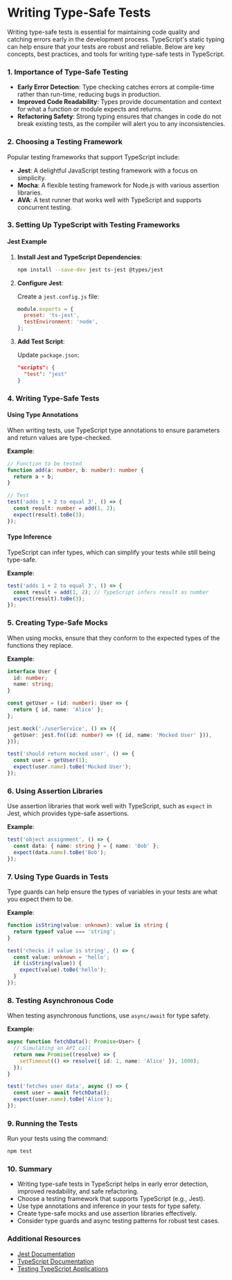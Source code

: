 # Writing Type-Safe Tests

Writing type-safe tests is essential for maintaining code quality and catching errors early in the development process. TypeScript's static typing can help ensure that your tests are robust and reliable. Below are key concepts, best practices, and tools for writing type-safe tests in TypeScript.

### 1. Importance of Type-Safe Testing

- **Early Error Detection**: Type checking catches errors at compile-time rather than run-time, reducing bugs in production.
- **Improved Code Readability**: Types provide documentation and context for what a function or module expects and returns.
- **Refactoring Safety**: Strong typing ensures that changes in code do not break existing tests, as the compiler will alert you to any inconsistencies.

### 2. Choosing a Testing Framework

Popular testing frameworks that support TypeScript include:

- **Jest**: A delightful JavaScript testing framework with a focus on simplicity.
- **Mocha**: A flexible testing framework for Node.js with various assertion libraries.
- **AVA**: A test runner that works well with TypeScript and supports concurrent testing.

### 3. Setting Up TypeScript with Testing Frameworks

#### Jest Example

1. **Install Jest and TypeScript Dependencies**:

   ```bash
   npm install --save-dev jest ts-jest @types/jest
   ```

2. **Configure Jest**:

   Create a `jest.config.js` file:

   ```javascript
   module.exports = {
     preset: 'ts-jest',
     testEnvironment: 'node',
   };
   ```

3. **Add Test Script**:

   Update `package.json`:

   ```json
   "scripts": {
     "test": "jest"
   }
   ```

### 4. Writing Type-Safe Tests

#### Using Type Annotations

When writing tests, use TypeScript type annotations to ensure parameters and return values are type-checked.

**Example**:

```typescript
// Function to be tested
function add(a: number, b: number): number {
  return a + b;
}

// Test
test('adds 1 + 2 to equal 3', () => {
  const result: number = add(1, 2);
  expect(result).toBe(3);
});
```

#### Type Inference

TypeScript can infer types, which can simplify your tests while still being type-safe.

**Example**:

```typescript
test('adds 1 + 2 to equal 3', () => {
  const result = add(1, 2); // TypeScript infers result as number
  expect(result).toBe(3);
});
```

### 5. Creating Type-Safe Mocks

When using mocks, ensure that they conform to the expected types of the functions they replace.

**Example**:

```typescript
interface User {
  id: number;
  name: string;
}

const getUser = (id: number): User => {
  return { id, name: 'Alice' };
};

jest.mock('./userService', () => ({
  getUser: jest.fn((id: number) => ({ id, name: 'Mocked User' })),
}));

test('should return mocked user', () => {
  const user = getUser(1);
  expect(user.name).toBe('Mocked User');
});
```

### 6. Using Assertion Libraries

Use assertion libraries that work well with TypeScript, such as `expect` in Jest, which provides type-safe assertions.

**Example**:

```typescript
test('object assignment', () => {
  const data: { name: string } = { name: 'Bob' };
  expect(data.name).toBe('Bob');
});
```

### 7. Using Type Guards in Tests

Type guards can help ensure the types of variables in your tests are what you expect them to be.

**Example**:

```typescript
function isString(value: unknown): value is string {
  return typeof value === 'string';
}

test('checks if value is string', () => {
  const value: unknown = 'hello';
  if (isString(value)) {
    expect(value).toBe('hello');
  }
});
```

### 8. Testing Asynchronous Code

When testing asynchronous functions, use `async/await` for type safety.

**Example**:

```typescript
async function fetchData(): Promise<User> {
  // Simulating an API call
  return new Promise((resolve) => {
    setTimeout(() => resolve({ id: 1, name: 'Alice' }), 1000);
  });
}

test('fetches user data', async () => {
  const user = await fetchData();
  expect(user.name).toBe('Alice');
});
```

### 9. Running the Tests

Run your tests using the command:

```bash
npm test
```

### 10. Summary

- Writing type-safe tests in TypeScript helps in early error detection, improved readability, and safe refactoring.
- Choose a testing framework that supports TypeScript (e.g., Jest).
- Use type annotations and inference in your tests for type safety.
- Create type-safe mocks and use assertion libraries effectively.
- Consider type guards and async testing patterns for robust test cases.

### Additional Resources

- [Jest Documentation](https://jestjs.io/docs/getting-started)
- [TypeScript Documentation](https://www.typescriptlang.org/docs/)
- [Testing TypeScript Applications](https://www.typescriptlang.org/docs/handbook/testing.html)
